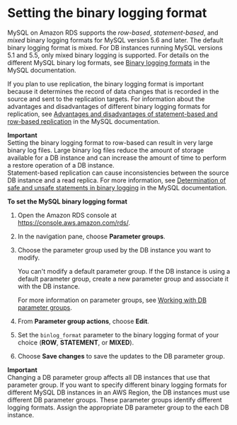 # Setting the binary logging format<a name="USER_LogAccess.MySQL.BinaryFormat"></a>

MySQL on Amazon RDS supports the *row\-based*, *statement\-based*, and *mixed* binary logging formats for MySQL version 5\.6 and later\. The default binary logging format is mixed\.  For DB instances running MySQL versions 5\.1 and 5\.5, only mixed binary logging is supported\. For details on the different MySQL binary log formats, see [Binary logging formats](https://dev.mysql.com/doc/refman/8.0/en/binary-log-formats.html) in the MySQL documentation\.

If you plan to use replication, the binary logging format is important because it determines the record of data changes that is recorded in the source and sent to the replication targets\. For information about the advantages and disadvantages of different binary logging formats for replication, see [Advantages and disadvantages of statement\-based and row\-based replication](https://dev.mysql.com/doc/refman/8.0/en/replication-sbr-rbr.html) in the MySQL documentation\.

**Important**  
Setting the binary logging format to row\-based can result in very large binary log files\. Large binary log files reduce the amount of storage available for a DB instance and can increase the amount of time to perform a restore operation of a DB instance\.  
Statement\-based replication can cause inconsistencies between the source DB instance and a read replica\. For more information, see [ Determination of safe and unsafe statements in binary logging](https://dev.mysql.com/doc/refman/8.0/en/replication-rbr-safe-unsafe.html) in the MySQL documentation\.

**To set the MySQL binary logging format**

1. Open the Amazon RDS console at [https://console\.aws\.amazon\.com/rds/](https://console.aws.amazon.com/rds/)\.

1. In the navigation pane, choose **Parameter groups**\.

1. Choose the parameter group used by the DB instance you want to modify\.

   You can't modify a default parameter group\. If the DB instance is using a default parameter group, create a new parameter group and associate it with the DB instance\.

   For more information on parameter groups, see [Working with DB parameter groups](USER_WorkingWithParamGroups.md)\.

1. From **Parameter group actions**, choose **Edit**\.

1. Set the `binlog_format` parameter to the binary logging format of your choice \(**ROW**, **STATEMENT**, or **MIXED**\)\.

1. Choose **Save changes** to save the updates to the DB parameter group\.

**Important**  
Changing a DB parameter group affects all DB instances that use that parameter group\. If you want to specify different binary logging formats for different MySQL DB instances in an AWS Region, the DB instances must use different DB parameter groups\. These parameter groups identify different logging formats\. Assign the appropriate DB parameter group to the each DB instance\.